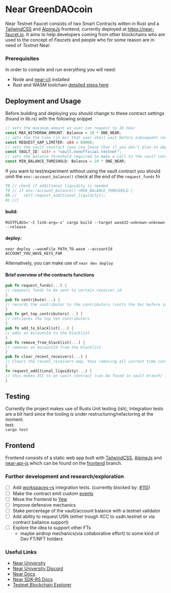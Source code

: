 # Near GreenDAOcoin

Near Testnet Faucet consists of two Smart Contracts witten in Rust and a [TailwindCSS](https://tailwindcss.com/) and [AlpineJs](https://alpinejs.dev/) frontend, currently deployed at https://near-faucet.io. It aims to help developers coming from other blockchains who are used to the concept of *Faucets* and people who for some reason are in need of _Testnet_ Near.

### Prerequisites

In order to compile and run everything you will need:

* Node and [near-cli](https://github.com/near/near-cli) installed
* Rust and WASM toolchain [detailed steps here](https://www.near-sdk.io/)


## Deployment and Usage
Before building and deploying you should change to these contract settings (found in lib.rs) with the following snippet
```rust
// sets the maximum amount an user can request to 10 near
const MAX_WITHDRAW_AMOUNT: Balance = 10 * ONE_NEAR;
// sets the the time (in ms) that user shall wait before subsequent request to 1 min
const REQUEST_GAP_LIMITER: u64 = 60000;
// sets the vault contract (you cna leave that if you don't plan to deploy the one found int the vault branch)
const VAULT_ID: &str = "vault.nonofficial.testnet";
// sets the balance threshold required to make a call to the vault contract for additional liquidity
const MIN_BALANCE_THRESHOLD: Balance = 10 * ONE_NEAR;
```

If you want to test/experiment without using the vault contract you should omit the `env::account_balance()` check at the end of the `request_funds` fn
```rust
78 // check if additional liquidity is needed
79 // if env::account_balance() <MIN_BALANCE_THRESHOLD {
80 //   self.request_additional_liquidity();
81 //}
```

#### build:  
`RUSTFLAGS='-C link-arg=-s' cargo build --target wasm32-unknown-unknown --release`

#### deploy:  
`near deploy --wasmFile PATH_TO.wasm --accountId ACCOUNT_YOU_HAVE_KEYS_FOR`

Alternatively, you can make use of `near dev deploy`


#### Brief overview of the contracts functions

```rust 
pub fn request_funds(...) {
// requests funds to be sent to certain receiver_id
}
pub fn contribute(...) {
// records the contributor to the contributors (sorts the Vec before inserting)... 
}
pub fn get_top_contributors(...) {
// retrieves the top ten contributors
}
pub fn add_to_blacklist(...) {
// adds an AccountId to the blacklist
}
pub fn remove_from_blacklist(...) {
// removes an AccountId from the blacklist
} 
pub fn clear_recent_receivers(...) {
// clears the recent_receivers map, thus removing all current time constrains 
}
fn request_additional_liquidity(...) {
// this makes XCC to an vault contract (can be found in vault branch) if the faucets account balance goes bellow certain threshold 
}
```

## Testing
Currently the project makes use of Rusts Unit testing (ish), Integration tests are a bit hard since the tooling is under restructuring/refactoring at the moment.    
test:  
`cargo test `

## Frontend
Frontend consists of a static web app built with [TailwindCSS](https://tailwindcss.com/), [AlpineJs](https://alpinejs.dev/) and [near-api-js](https://github.com/near/near-api-js) which can be found on the [frontend](https://github.com/flmel/near-testnet-faucet/tree/frontend) branch.

### Further development and research/exploration

- [ ] Add [workspaces-rs](https://github.com/near/workspaces-rs/) integration tests. (currently blocked by: [#110](https://github.com/near/workspaces-rs/issues/110))
- [ ] Make the contract emit custom [events](https://nomicon.io/Standards/EventsFormat)
- [ ] Move the frontend to [Yew](https://yew.rs/)
- [ ] Improve defensive mechanics
- [ ] Stake percentage of the vault/account balance with a testnet validator  
- [ ] Add ability to request USN (either trough XCC to usdn.testnet or via contract ballance support)
- [ ] Explore the idea to support other FTs
    - maybe airdrop mechanics(via collaborative effort) to some kind of Dev FT/NFT holders


### Useful Links

* [Near University](https://near.university)
* [Near University Discord](https://discord.gg/k4pxafjMWA)
* [Near Docs](https://docs.near.org)
* [Near SDK-RS Docs](https://near-sdk.io)
* [Testnet Blockchain Explorer](https://explorer.testnet.near.org/)
